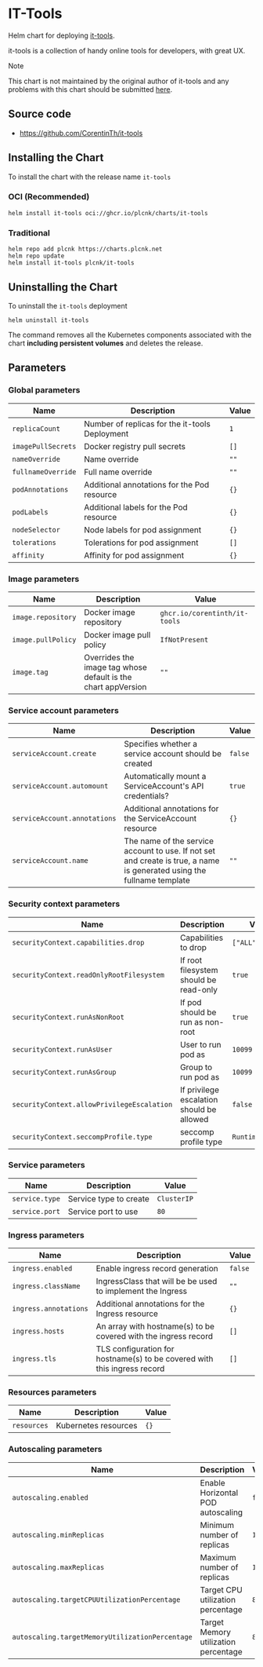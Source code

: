 # IT-Tools

Helm chart for deploying [it-tools](https://it-tools.tech/).

it-tools is a collection of handy online tools for developers, with great UX.

> [!NOTE]
> This chart is not maintained by the original author of it-tools and any problems with this chart should be submitted [here](https://github.com/plcnk/charts/issues/new).

## Source code

* <https://github.com/CorentinTh/it-tools>

## Installing the Chart

To install the chart with the release name `it-tools`

### OCI (Recommended)

```console
helm install it-tools oci://ghcr.io/plcnk/charts/it-tools
```

### Traditional

```console
helm repo add plcnk https://charts.plcnk.net
helm repo update
helm install it-tools plcnk/it-tools
```

## Uninstalling the Chart

To uninstall the `it-tools` deployment

```console
helm uninstall it-tools
```

The command removes all the Kubernetes components associated with the chart **including persistent volumes** and deletes the release.

## Parameters

### Global parameters

| Name               | Description                                    | Value |
| ------------------ | ---------------------------------------------- | ----- |
| `replicaCount`     | Number of replicas for the it-tools Deployment | `1`   |
| `imagePullSecrets` | Docker registry pull secrets                   | `[]`  |
| `nameOverride`     | Name override                                  | `""`  |
| `fullnameOverride` | Full name override                             | `""`  |
| `podAnnotations`   | Additional annotations for the Pod resource    | `{}`  |
| `podLabels`        | Additional labels for the Pod resource         | `{}`  |
| `nodeSelector`     | Node labels for pod assignment                 | `{}`  |
| `tolerations`      | Tolerations for pod assignment                 | `[]`  |
| `affinity`         | Affinity for pod assignment                    | `{}`  |

### Image parameters

| Name               | Description                                                   | Value                         |
| ------------------ | ------------------------------------------------------------- | ----------------------------- |
| `image.repository` | Docker image repository                                       | `ghcr.io/corentinth/it-tools` |
| `image.pullPolicy` | Docker image pull policy                                      | `IfNotPresent`                |
| `image.tag`        | Overrides the image tag whose default is the chart appVersion | `""`                          |

### Service account parameters

| Name                         | Description                                                                                                            | Value   |
| ---------------------------- | ---------------------------------------------------------------------------------------------------------------------- | ------- |
| `serviceAccount.create`      | Specifies whether a service account should be created                                                                  | `false` |
| `serviceAccount.automount`   | Automatically mount a ServiceAccount's API credentials?                                                                | `true`  |
| `serviceAccount.annotations` | Additional annotations for the ServiceAccount resource                                                                 | `{}`    |
| `serviceAccount.name`        | The name of the service account to use. If not set and create is true, a name is generated using the fullname template | `""`    |

### Security context parameters

| Name                                       | Description                               | Value            |
| ------------------------------------------ | ----------------------------------------- | ---------------- |
| `securityContext.capabilities.drop`        | Capabilities to drop                      | `["ALL"]`        |
| `securityContext.readOnlyRootFilesystem`   | If root filesystem should be read-only    | `true`           |
| `securityContext.runAsNonRoot`             | If pod should be run as non-root          | `true`           |
| `securityContext.runAsUser`                | User to run pod as                        | `10099`          |
| `securityContext.runAsGroup`               | Group to run pod as                       | `10099`          |
| `securityContext.allowPrivilegeEscalation` | If privilege escalation should be allowed | `false`          |
| `securityContext.seccompProfile.type`      | seccomp profile type                      | `RuntimeDefault` |

### Service parameters

| Name           | Description            | Value       |
| -------------- | ---------------------- | ----------- |
| `service.type` | Service type to create | `ClusterIP` |
| `service.port` | Service port to use    | `80`        |

### Ingress parameters

| Name                  | Description                                                              | Value   |
| --------------------- | ------------------------------------------------------------------------ | ------- |
| `ingress.enabled`     | Enable ingress record generation                                         | `false` |
| `ingress.className`   | IngressClass that will be be used to implement the Ingress               | `""`    |
| `ingress.annotations` | Additional annotations for the Ingress resource                          | `{}`    |
| `ingress.hosts`       | An array with hostname(s) to be covered with the ingress record          | `[]`    |
| `ingress.tls`         | TLS configuration for hostname(s) to be covered with this ingress record | `[]`    |

### Resources parameters

| Name        | Description          | Value |
| ----------- | -------------------- | ----- |
| `resources` | Kubernetes resources | `{}`  |

### Autoscaling parameters

| Name                                            | Description                          | Value   |
| ----------------------------------------------- | ------------------------------------ | ------- |
| `autoscaling.enabled`                           | Enable Horizontal POD autoscaling    | `false` |
| `autoscaling.minReplicas`                       | Minimum number of replicas           | `1`     |
| `autoscaling.maxReplicas`                       | Maximum number of replicas           | `100`   |
| `autoscaling.targetCPUUtilizationPercentage`    | Target CPU utilization percentage    | `80`    |
| `autoscaling.targetMemoryUtilizationPercentage` | Target Memory utilization percentage | `80`    |
